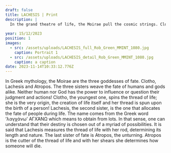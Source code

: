 ```yaml
---
draft: false
title: LACHESIS | Print
description: |
  In the grand theatre of life, the Moirae pull the cosmic strings. Clotho, the string-spinner; Lachesis, the puppet master; Atropos, the ultimate string-cutter. Birth, life, and a snip-snip the finale – they're the maestros of the divine puppet show. No backstage passes; they control the strings!
  
year: 15/12/2023
position: 1
images:
  - src: /assets/uploads/LACHESIS_full_Rob_Green_MMINT_1080.jpg
    caption: Portrait 1
  - src: /assets/uploads/LACHESIS_detail_Rob_Green_MMINT_1080.jpg
    caption: a caption
date: 2023-11-14T10:33:12.776Z
---
```


In Greek mythology, the Moirae are the three goddesses of fate. Clotho, Lachesis and Atropos. The three sisters weave the fate of humans and gods alike. Neither human nor God has the power to influence or question their judgment and actions! Clotho, the youngest one, spins the thread of life; she is the very origin, the creation of life itself and her thread is spun upon the birth of a person! Lachesis, the second sister, is the one that allocates the fate of people during life. The name comes from the Greek word ‘λαγχάνω’ ΑΓΧΆΝΩ which means to obtain from lots. In that sense, one can understand that their destiny is chosen out of a myriad of possibilities. It is said that Lachesis measures the thread of life with her rod, determining its length and nature. The last sister of fate is Atropos, the unturning. Atropos is the cutter of the thread of life and with her shears she determines how someone will die.